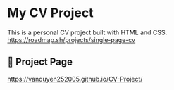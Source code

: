 # My CV Project

This is a personal CV project built with HTML and CSS.
https://roadmap.sh/projects/single-page-cv
## 🔗 Project Page
https://vanquyen252005.github.io/CV-Project/

